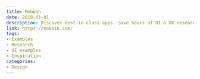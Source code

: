 ```yaml
---
title: Mobbin
date: 2018-01-01
description: Discover best-in-class apps. Save hours of UI & UX research with our library of 100,000+ fully searchable mobile & web screenshots.
link: https://mobbin.com/
tags: 
- Examples
- Research
- UI examples
- Inspiration
categories:
- Design
---
```



